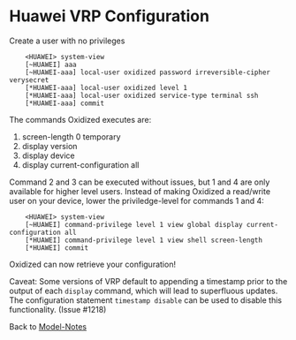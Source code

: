 Huawei VRP Configuration
========================

Create a user with no privileges

```text
    <HUAWEI> system-view
    [~HUAWEI] aaa
    [~HUAWEI-aaa] local-user oxidized password irreversible-cipher verysecret
    [*HUAWEI-aaa] local-user oxidized level 1
    [*HUAWEI-aaa] local-user oxidized service-type terminal ssh
    [*HUAWEI-aaa] commit
```

The commands Oxidized executes are:

1. screen-length 0 temporary
2. display version
3. display device
4. display current-configuration all

Command 2 and 3 can be executed without issues, but 1 and 4 are only available for higher level users. Instead of making Oxidized a read/write user on your device, lower the priviledge-level for commands 1 and 4:

```text
    <HUAWEI> system-view
    [~HUAWEI] command-privilege level 1 view global display current-configuration all
    [*HUAWEI] command-privilege level 1 view shell screen-length
    [*HUAWEI] commit
```

Oxidized can now retrieve your configuration!

Caveat: Some versions of VRP default to appending a timestamp prior to the output of each `display` command, which will lead to superfluous updates. The configuration statement `timestamp disable` can be used to disable this functionality. (Issue #1218)

Back to [Model-Notes](README.md)
